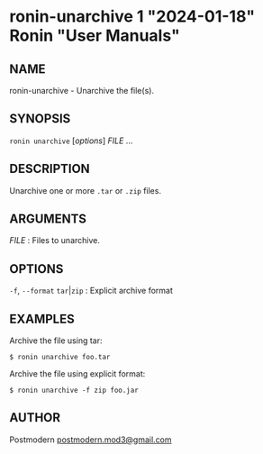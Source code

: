 # ronin-unarchive 1 "2024-01-18" Ronin "User Manuals"

## NAME

ronin-unarchive - Unarchive the file(s).

## SYNOPSIS

`ronin unarchive` [*options*] *FILE* ...

## DESCRIPTION

Unarchive one or more `.tar` or `.zip` files.

## ARGUMENTS

*FILE*
: Files to unarchive.

## OPTIONS

`-f`, `--format` `tar`\|`zip`
: Explicit archive format

## EXAMPLES

Archive the file using tar:

    $ ronin unarchive foo.tar

Archive the file using explicit format:

    $ ronin unarchive -f zip foo.jar

## AUTHOR

Postmodern <postmodern.mod3@gmail.com>

